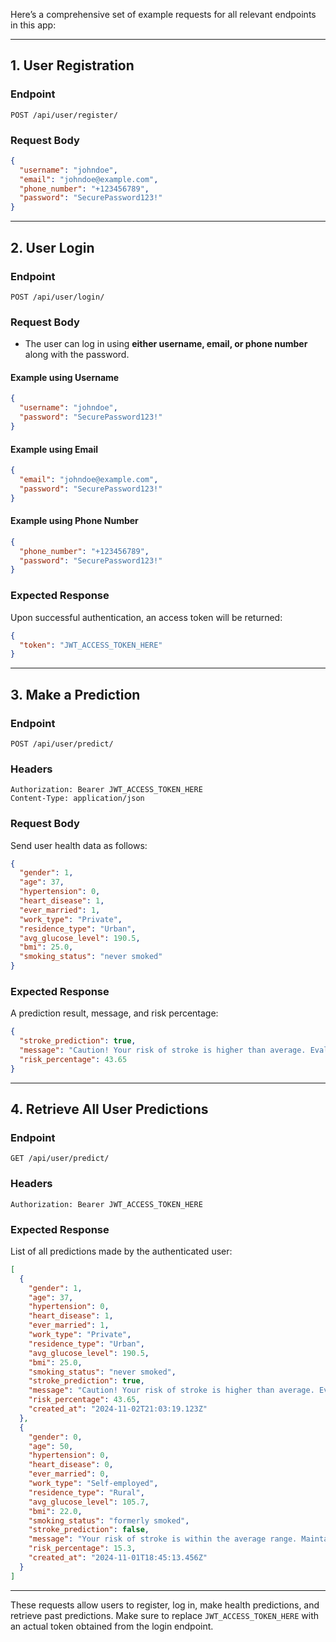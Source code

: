 Here’s a comprehensive set of example requests for all relevant endpoints in this app:

---

## 1. **User Registration**

### Endpoint
`POST /api/user/register/`

### Request Body
```json
{
  "username": "johndoe",
  "email": "johndoe@example.com",
  "phone_number": "+123456789",
  "password": "SecurePassword123!"
}
```

---

## 2. **User Login**

### Endpoint
`POST /api/user/login/`

### Request Body
- The user can log in using **either username, email, or phone number** along with the password.

#### Example using Username
```json
{
  "username": "johndoe",
  "password": "SecurePassword123!"
}
```

#### Example using Email
```json
{
  "email": "johndoe@example.com",
  "password": "SecurePassword123!"
}
```

#### Example using Phone Number
```json
{
  "phone_number": "+123456789",
  "password": "SecurePassword123!"
}
```

### Expected Response
Upon successful authentication, an access token will be returned:
```json
{
  "token": "JWT_ACCESS_TOKEN_HERE"
}
```

---

## 3. **Make a Prediction**

### Endpoint
`POST /api/user/predict/`

### Headers
```http
Authorization: Bearer JWT_ACCESS_TOKEN_HERE
Content-Type: application/json
```

### Request Body
Send user health data as follows:

```json
{
  "gender": 1,
  "age": 37,
  "hypertension": 0,
  "heart_disease": 1,
  "ever_married": 1,
  "work_type": "Private",
  "residence_type": "Urban",
  "avg_glucose_level": 190.5,
  "bmi": 25.0,
  "smoking_status": "never smoked"
}
```

### Expected Response
A prediction result, message, and risk percentage:

```json
{
  "stroke_prediction": true,
  "message": "Caution! Your risk of stroke is higher than average. Evaluate your lifestyle choices and seek medical guidance.",
  "risk_percentage": 43.65
}
```

---

## 4. **Retrieve All User Predictions**

### Endpoint
`GET /api/user/predict/`

### Headers
```http
Authorization: Bearer JWT_ACCESS_TOKEN_HERE
```

### Expected Response
List of all predictions made by the authenticated user:

```json
[
  {
    "gender": 1,
    "age": 37,
    "hypertension": 0,
    "heart_disease": 1,
    "ever_married": 1,
    "work_type": "Private",
    "residence_type": "Urban",
    "avg_glucose_level": 190.5,
    "bmi": 25.0,
    "smoking_status": "never smoked",
    "stroke_prediction": true,
    "message": "Caution! Your risk of stroke is higher than average. Evaluate your lifestyle choices and seek medical guidance.",
    "risk_percentage": 43.65,
    "created_at": "2024-11-02T21:03:19.123Z"
  },
  {
    "gender": 0,
    "age": 50,
    "hypertension": 0,
    "heart_disease": 0,
    "ever_married": 0,
    "work_type": "Self-employed",
    "residence_type": "Rural",
    "avg_glucose_level": 105.7,
    "bmi": 22.0,
    "smoking_status": "formerly smoked",
    "stroke_prediction": false,
    "message": "Your risk of stroke is within the average range. Maintain healthy habits.",
    "risk_percentage": 15.3,
    "created_at": "2024-11-01T18:45:13.456Z"
  }
]
```

---

These requests allow users to register, log in, make health predictions, and retrieve past predictions. Make sure to replace `JWT_ACCESS_TOKEN_HERE` with an actual token obtained from the login endpoint.